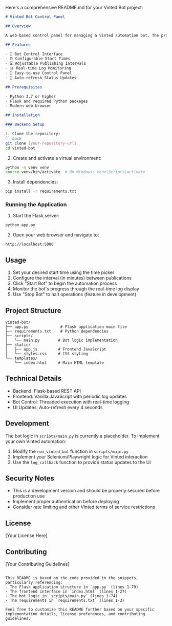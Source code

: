 Here's a comprehensive README.md for your Vinted Bot project:

```markdown
# Vinted Bot Control Panel

## Overview

A web-based control panel for managing a Vinted automation bot. The project combines a Flask backend for bot operations with a simple HTML/JavaScript frontend for user interaction.

## Features

- 🤖 Bot Control Interface
- ⏰ Configurable Start Times
- ⌛ Adjustable Publishing Intervals
- 📊 Real-time Log Monitoring
- 🎯 Easy-to-use Control Panel
- 🔄 Auto-refresh Status Updates

## Prerequisites

- Python 3.7 or higher
- Flask and required Python packages
- Modern web browser

## Installation

### Backend Setup

1. Clone the repository:
```bash
git clone [your-repository-url]
cd vinted-bot
```

2. Create and activate a virtual environment:
```bash
python -m venv venv
source venv/bin/activate  # On Windows: venv\Scripts\activate
```

3. Install dependencies:
```bash
pip install -r requirements.txt
```

### Running the Application

1. Start the Flask server:
```bash
python app.py
```

2. Open your web browser and navigate to:
```
http://localhost:5000
```

## Usage

1. Set your desired start time using the time picker
2. Configure the interval (in minutes) between publications
3. Click "Start Bot" to begin the automation process
4. Monitor the bot's progress through the real-time log display
5. Use "Stop Bot" to halt operations (feature in development)

## Project Structure

```
vinted-bot/
├── app.py              # Flask application main file
├── requirements.txt    # Python dependencies
├── scripts/
│   └── main.py        # Bot logic implementation
├── static/
│   ├── app.js         # Frontend JavaScript
│   └── styles.css     # CSS styling
└── templates/
    └── index.html     # Main HTML template
```

## Technical Details

- Backend: Flask-based REST API
- Frontend: Vanilla JavaScript with periodic log updates
- Bot Control: Threaded execution with real-time logging
- UI Updates: Auto-refresh every 4 seconds

## Development

The bot logic in `scripts/main.py` is currently a placeholder. To implement your own Vinted automation:

1. Modify the `run_vinted_bot` function in `scripts/main.py`
2. Implement your Selenium/Playwright logic for Vinted interaction
3. Use the `log_callback` function to provide status updates to the UI

## Security Notes

- This is a development version and should be properly secured before production use
- Implement proper authentication before deploying
- Consider rate limiting and other Vinted terms of service restrictions

## License

[Your License Here]

## Contributing

[Your Contributing Guidelines]
```

This README is based on the code provided in the snippets, particularly referencing:
- The Flask application structure in `app.py` (lines 1-79)
- The frontend interface in `index.html` (lines 1-27)
- The bot logic in `scripts/main.py` (lines 1-74)
- The requirements in `requirements.txt` (lines 1-3)

Feel free to customize this README further based on your specific implementation details, license preferences, and contributing guidelines.
